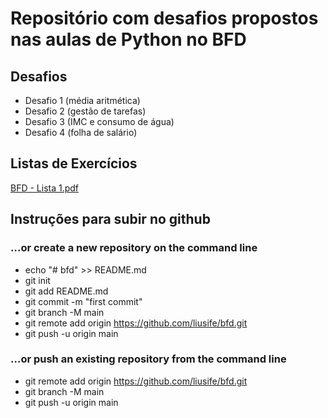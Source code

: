 # Repositório com desafios propostos nas aulas de Python no BFD

## Desafios

* Desafio 1 (média aritmética)
* Desafio 2 (gestão de tarefas)
* Desafio 3 (IMC e consumo de água)
* Desafio 4 (folha de salário)

## Listas de Exercícios
[BFD - Lista 1.pdf](https://github.com/user-attachments/files/21920138/BFD.-.Lista.1.pdf)

## Instruções para subir no github

### …or create a new repository on the command line

* echo "# bfd" >> README.md
* git init
* git add README.md
* git commit -m "first commit"
* git branch -M main
* git remote add origin https://github.com/liusife/bfd.git
* git push -u origin main

### …or push an existing repository from the command line

* git remote add origin https://github.com/liusife/bfd.git
* git branch -M main
* git push -u origin main
